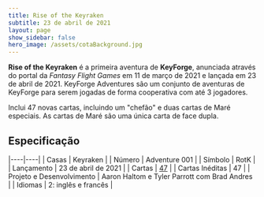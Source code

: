 ```yaml
---
title: Rise of the Keyraken
subtitle: 23 de abril de 2021
layout: page
show_sidebar: false
hero_image: /assets/cotaBackground.jpg
---
```


**Rise of the Keyraken** é a primeira aventura  de **KeyForge**, anunciada através do portal da
_Fantasy Flight Games_ em 11 de março de 2021 e lançada em 23 de abril de 2021. KeyForge Adventures
são um conjunto de aventuras de KeyForge para serem jogadas de forma cooperativa com até 3 jogadores.

Inclui 47 novas cartas, incluindo um "chefão" e duas cartas de Maré especiais. As cartas de Maré são
uma única carta de face dupla.

## Especificação

|----|----|
| Casas | Keyraken |
| Número | Adventure 001 |
| Símbolo | RotK |
| Lançamento | 23 de abril de 2021 |
| Cartas | [47](cards) |
| Cartas Inéditas | 47 |
| Projeto e Desenvolvimento | Aaron Haltom e Tyler Parrott com Brad Andres |
| Idiomas | 2: inglês e francês |
